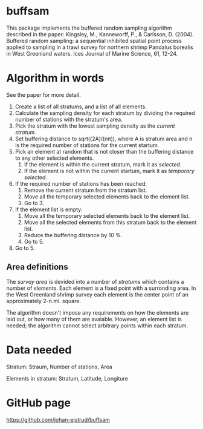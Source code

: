# buffsam
This package implements the buffered random sampling algorithm described in the paper: Kingsley, M., Kanneworff, P., & Carlsson, D. (2004). Buffered random sampling: a sequential inhibited spatial point process applied to sampling in a trawl survey for northern shrimp Pandalus borealis in West Greenland waters. Ices Journal of Marine Science, 61, 12-24.

# Algorithm in words
See the paper for more detail.

1. Create a list of all stratums, and a list of all elements.
2. Calculate the sampling density for each stratum by dividing the required number of stations with the stratum's area.
3. Pick the stratum with the lowest sampling density as the _current stratum_.
4. Set buffering distance to sqrt((2A)/(nπ)), where A is stratum area and n is the required number of stations for the current startum.
5. Pick an element at random that is not closer than the buffering distance to any other selected elements.
   1. If the element is within the current stratum, mark it as  _selected_.
   2. If the element is not within the current startum, mark it as _temporary selected_.     
6. If the required number of stations has been reached:
   1. Remove the current stratum from the stratum list.
   2. Move all the temporary selected elements back to the element list.
   3. Go to 3.
7. If the element list is empty:
   1. Move all the temporary selected elements back to the element list.
   2. Move all the selected elements from this stratum back to the element list.
   3. Reduce the buffering distance by 10 %.
   4. Go to 5.
8. Go to 5.

## Area definitions
The _survay area_ is devided into a number of _stratums_ which contains a number of _elements_. Each element is a fixed point with a surronding area. In the West Greenland shrimp survey each element is the center point of an approximately 2-n.mi. square.

The algorithm doesn't impose any requirements on how the elements are laid out, or how many of them are avaiable. However, an element list is needed; the algorithm cannot select arbitrary points within each stratum.

# Data needed
Stratum:
Straum, Number of stations, Area

Elements in stratum:
Stratum, Latitude, Longiture

# GitHub page
https://github.com/johan-ejstrud/buffsam
